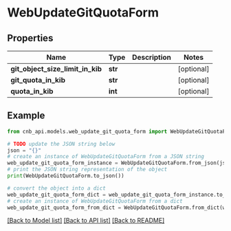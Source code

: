 # WebUpdateGitQuotaForm


## Properties

Name | Type | Description | Notes
------------ | ------------- | ------------- | -------------
**git_object_size_limit_in_kib** | **str** |  | [optional] 
**git_quota_in_kib** | **str** |  | [optional] 
**quota_in_kib** | **int** |  | [optional] 

## Example

```python
from cnb_api.models.web_update_git_quota_form import WebUpdateGitQuotaForm

# TODO update the JSON string below
json = "{}"
# create an instance of WebUpdateGitQuotaForm from a JSON string
web_update_git_quota_form_instance = WebUpdateGitQuotaForm.from_json(json)
# print the JSON string representation of the object
print(WebUpdateGitQuotaForm.to_json())

# convert the object into a dict
web_update_git_quota_form_dict = web_update_git_quota_form_instance.to_dict()
# create an instance of WebUpdateGitQuotaForm from a dict
web_update_git_quota_form_from_dict = WebUpdateGitQuotaForm.from_dict(web_update_git_quota_form_dict)
```
[[Back to Model list]](../README.md#documentation-for-models) [[Back to API list]](../README.md#documentation-for-api-endpoints) [[Back to README]](../README.md)


